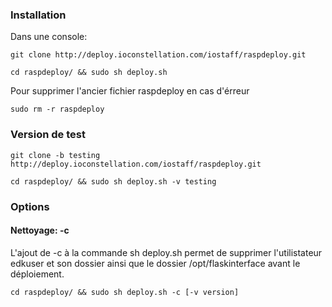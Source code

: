 ### Installation

Dans une console:

`git clone http://deploy.ioconstellation.com/iostaff/raspdeploy.git`

`cd raspdeploy/ && sudo sh deploy.sh`


Pour supprimer l'ancier fichier raspdeploy en cas d'érreur

`sudo rm -r raspdeploy`

### Version de test
`git clone -b testing http://deploy.ioconstellation.com/iostaff/raspdeploy.git`

`cd raspdeploy/ && sudo sh deploy.sh -v testing`

### Options
#### Nettoyage: -c
L'ajout de -c à la commande sh deploy.sh permet de supprimer l'utilistateur edkuser et son dossier ainsi que le dossier /opt/flaskinterface avant le déploiement.

`cd raspdeploy/ && sudo sh deploy.sh -c [-v version]`
